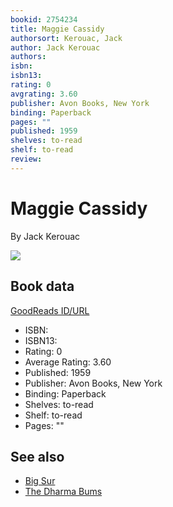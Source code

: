 ```yaml
---
bookid: 2754234
title: Maggie Cassidy
authorsort: Kerouac, Jack
author: Jack Kerouac
authors: 
isbn: 
isbn13: 
rating: 0
avgrating: 3.60
publisher: Avon Books, New York
binding: Paperback
pages: ""
published: 1959
shelves: to-read
shelf: to-read
review: 
---
```


# Maggie Cassidy

By Jack Kerouac

![](https://i.gr-assets.com/images/S/compressed.photo.goodreads.com/books/1203191520l/2754234.jpg)

## Book data

[GoodReads ID/URL](https://www.goodreads.com/book/show/2754234)

- ISBN: 
- ISBN13: 
- Rating: 0
- Average Rating: 3.60
- Published: 1959
- Publisher: Avon Books, New York
- Binding: Paperback
- Shelves: to-read
- Shelf: to-read
- Pages: ""


## See also

- [Big Sur](Big_Sur.md)
- [The Dharma Bums](The_Dharma_Bums.md)
